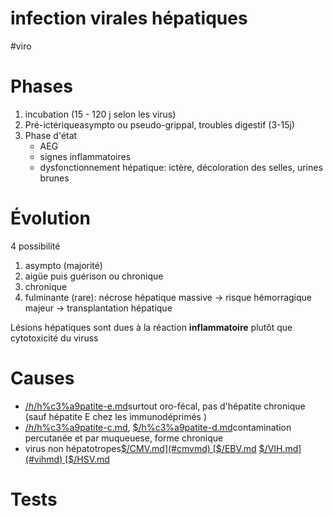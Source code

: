 # infection virales hépatiques
#viro 



# Phases


1. incubation (15 - 120 j selon les virus) 
2. Pré-ictériqueasympto ou pseudo-grippal, troubles digestif (3-15j) 
1. Phase d'état 
    - AEG 
    - signes inflammatoires 
    - dysfonctionnement hépatique: ictère, décoloration des selles, urines brunes 


# Évolution


4 possibilité 

1. asympto (majorité) 
2. aigüe puis guérison ou chronique 
3. chronique 
4. fulminante (rare): nécrose hépatique massive -> risque hémorragique majeur -> transplantation hépatique 

Lésions hépatiques sont dues à la réaction **inflammatoire** plutôt que cytotoxicité du viruss 


# Causes

- [$/h%c3%a9patite-a.md](#hc3a9patite-amd) et [$/h%c3%a9patite-e.md](#hc3a9patite-emd)surtout oro-fécal, pas d'hépatite chronique (sauf hépatite E chez les immunodéprimés )
- [$/h%c3%a9patite-b.md](#hc3a9patite-bmd), [$/h%c3%a9patite-c.md](#hc3a9patite-cmd), [$/h%c3%a9patite-d.md](#hc3a9patite-dmd)contamination percutanée et par muqueuese, forme chronique
- virus non hépatotropes[$/CMV.md](#cmvmd) [$/EBV.md](#ebvmd)  [$/VIH.md](#vihmd) [$/HSV.md](#hsvmd)


# Tests




